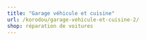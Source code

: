 ```yaml
---
title: "Garage véhicule et cuisine"
url: /korodou/garage-vehicule-et-cuisine-2/
shop: réparation de voitures
---
```

